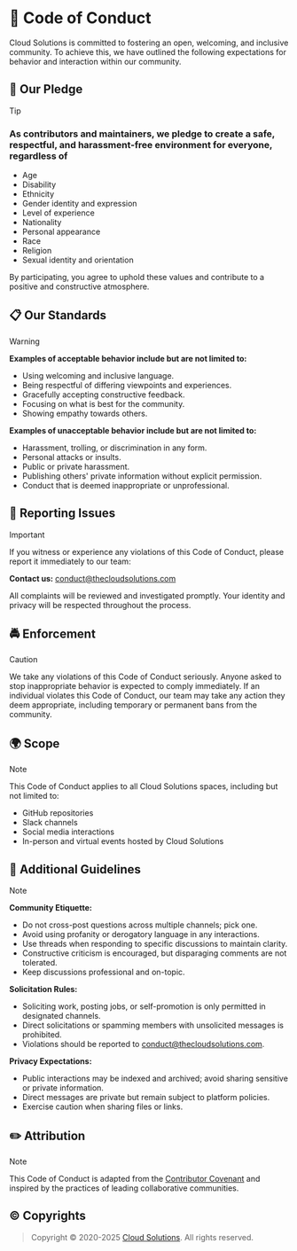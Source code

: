 # 🤝 Code of Conduct

Cloud Solutions is committed to fostering an open, welcoming, and inclusive community. To achieve this, we have outlined the following expectations for behavior and interaction within our community.

## 💬 Our Pledge

> [!TIP]
>
> ### As contributors and maintainers, we pledge to create a safe, respectful, and harassment-free environment for everyone, regardless of
>
> - Age
> - Disability
> - Ethnicity
> - Gender identity and expression
> - Level of experience
> - Nationality
> - Personal appearance
> - Race
> - Religion
> - Sexual identity and orientation

By participating, you agree to uphold these values and contribute to a positive and constructive atmosphere.

## 📋 Our Standards

> [!WARNING]
> **Examples of acceptable behavior include but are not limited to:**
>
> - Using welcoming and inclusive language.
> - Being respectful of differing viewpoints and experiences.
> - Gracefully accepting constructive feedback.
> - Focusing on what is best for the community.
> - Showing empathy towards others.
>
> **Examples of unacceptable behavior include but are not limited to:**
>
> - Harassment, trolling, or discrimination in any form.
> - Personal attacks or insults.
> - Public or private harassment.
> - Publishing others' private information without explicit permission.
> - Conduct that is deemed inappropriate or unprofessional.

## 🚨 Reporting Issues

> [!IMPORTANT]
> If you witness or experience any violations of this Code of Conduct, please report it immediately to our team:
>
> **Contact us:** [conduct@thecloudsolutions.com](mailto:conduct@thecloudsolutions.com)
>
> All complaints will be reviewed and investigated promptly. Your identity and privacy will be respected throughout the process.

## 🚔 Enforcement

> [!CAUTION]
>
> We take any violations of this Code of Conduct seriously. Anyone asked to stop inappropriate behavior is expected to comply immediately. If an individual violates this Code of Conduct, our team may take any action they deem appropriate, including temporary or permanent bans from the community.

## 🌍 Scope

> [!NOTE]
> This Code of Conduct applies to all Cloud Solutions spaces, including but not limited to:
>
> - GitHub repositories
> - Slack channels
> - Social media interactions
> - In-person and virtual events hosted by Cloud Solutions

## 📎 Additional Guidelines

> [!NOTE]
> **Community Etiquette:**
>
> - Do not cross-post questions across multiple channels; pick one.
> - Avoid using profanity or derogatory language in any interactions.
> - Use threads when responding to specific discussions to maintain clarity.
> - Constructive criticism is encouraged, but disparaging comments are not tolerated.
> - Keep discussions professional and on-topic.
>
> **Solicitation Rules:**
>
> - Soliciting work, posting jobs, or self-promotion is only permitted in designated channels.
> - Direct solicitations or spamming members with unsolicited messages is prohibited.
> - Violations should be reported to [conduct@thecloudsolutions.com](mailto:conduct@thecloudsolutions.com).
>
> **Privacy Expectations:**
>
> - Public interactions may be indexed and archived; avoid sharing sensitive or private information.
> - Direct messages are private but remain subject to platform policies.
> - Exercise caution when sharing files or links.

## ✏️ Attribution

> [!NOTE]
> This Code of Conduct is adapted from the [Contributor Covenant](https://www.contributor-covenant.org/) and inspired by the practices of leading collaborative communities.

## ©️ Copyrights

> Copyright © 2020-2025 [Cloud Solutions](https://thecloudsolutions.com/). All rights reserved.
